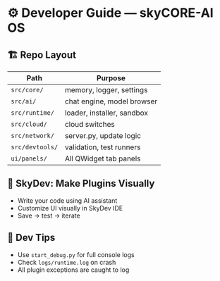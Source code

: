 # **⚙️ Developer Guide — skyCORE-AI OS**

## **🏗️ Repo Layout**

| Path | Purpose |
|------|---------|
`src/core/` | memory, logger, settings  
`src/ai/` | chat engine, model browser  
`src/runtime/` | loader, installer, sandbox  
`src/cloud/` | cloud switches  
`src/network/` | server.py, update logic  
`src/devtools/` | validation, test runners  
`ui/panels/` | All QWidget tab panels

## **🧠 SkyDev: Make Plugins Visually**

- Write your code using AI assistant  
- Customize UI visually in SkyDev IDE  
- Save → test → iterate

## **🔧 Dev Tips**

- Use `start_debug.py` for full console logs  
- Check `logs/runtime.log` on crash  
- All plugin exceptions are caught to log
